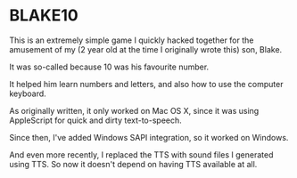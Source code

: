 BLAKE10
=======

This is an extremely simple game I quickly hacked together for the amusement of
my (2 year old at the time I originally wrote this) son, Blake.

It was so-called because 10 was his favourite number.

It helped him learn numbers and letters, and also how to use the computer
keyboard.

As originally written, it only worked on Mac OS X, since it was using AppleScript for
quick and dirty text-to-speech.

Since then, I've added Windows SAPI integration, so it worked on Windows.

And even more recently, I replaced the TTS with sound files I generated using TTS.
So now it doesn't depend on having TTS available at all.
